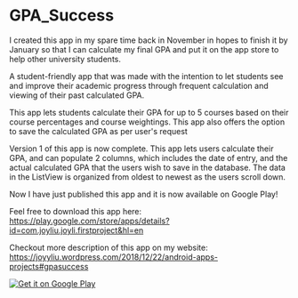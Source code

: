 # GPA_Success
I created this app in my spare time back in November in hopes to finish it by January so that I can calculate my final GPA and put it on the app store to help other university students.

A student-friendly app that was made with the intention to let students see and improve their academic progress through frequent calculation and viewing of their past calculated GPA.

This app lets students calculate their GPA for up to 5 courses based on their course percentages and course weightings. This app also offers the option to save the calculated GPA as per user's request

Version 1 of this app is now complete. This app lets users calculate their GPA, and can populate 2 columns, which includes the date of entry, and the actual calculated GPA that the users wish to save in the database. The data in the ListView is organized from oldest to newest as the users scroll down.

Now I have just published this app and it is now available on Google Play! 

Feel free to download this app here: https://play.google.com/store/apps/details?id=com.joyliu.joyli.firstproject&hl=en

Checkout more description of this app on my website: https://joyyliu.wordpress.com/2018/12/22/android-apps-projects#gpasuccess

<a href='https://play.google.com/store/apps/details?id=com.joyliu.joyli.firstproject&hl=en&pcampaignid=MKT-Other-global-all-co-prtnr-py-PartBadge-Mar2515-1'><img alt='Get it on Google Play' src='https://play.google.com/intl/en_us/badges/images/generic/en_badge_web_generic.png'/></a>
